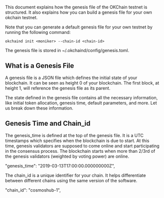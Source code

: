 This document explains how the genesis file of the OKChain testnet is structured. It also explains how you can build a genesis file for your own okchain testnet.

Note that you can generate a default genesis file for your own testnet by running the following command:

    okchaind init <moniker> --chain-id <chain-id>

The genesis file is stored in ~/.okchaind/config/genesis.toml.

## What is a Genesis File

A genesis file is a JSON file which defines the initial state of your blockchain. It can be seen as height 0 of your blockchain. The first block, at height 1, will reference the genesis file as its parent.

The state defined in the genesis file contains all the necessary information, like initial token allocation, genesis time, default parameters, and more. Let us break down these information.

## Genesis Time and Chain_id

The genesis_time is defined at the top of the genesis file. It is a UTC timestamps which specifies when the blockchain is due to start. At this time, genesis validators are supposed to come online and start participating in the consensus process. The blockchain starts when more than 2/3rd of the genesis validators (weighted by voting power) are online.

"genesis_time": "2019-03-13T17:00:00.000000000Z",

The chain_id is a unique identifier for your chain. It helps differentiate between different chains using the same version of the software.

"chain_id": "cosmoshub-1",

